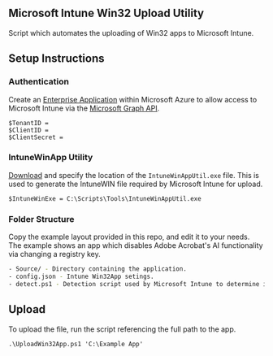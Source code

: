 ## Microsoft Intune Win32 Upload Utility

Script which automates the uploading of Win32 apps to Microsoft Intune.

## Setup Instructions

### Authentication

Create an [Enterprise Application](https://median.co/docs/microsoft-intune) within Microsoft Azure to allow access to Microsoft Intune via the [Microsoft Graph API](https://learn.microsoft.com/en-us/graph/use-the-api).

```
$TenantID = 
$ClientID = 
$ClientSecret = 
```

### IntuneWinApp Utility

[Download](https://github.com/Microsoft/Microsoft-Win32-Content-Prep-Tool) and specify the location of the ```IntuneWinAppUtil.exe``` file. This is used to generate the IntuneWIN file required by Microsoft Intune for upload.

```
$IntuneWinExe = C:\Scripts\Tools\IntuneWinAppUtil.exe
```

### Folder Structure

Copy the example layout provided in this repo, and edit it to your needs. The example shows an app which disables Adobe Acrobat's AI functionality via changing a registry key.

```bash
- Source/ - Directory containing the application.
- config.json - Intune Win32App setings.
- detect.ps1 - Detection script used by Microsoft Intune to determine installation success.
```

## Upload

To upload the file, run the script referencing the full path to the app.

```
.\UploadWin32App.ps1 'C:\Example App'
```
